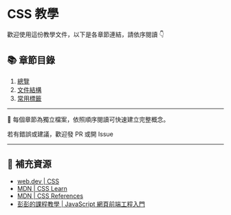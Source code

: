 # CSS 教學

歡迎使用這份教學文件，以下是各章節連結，請依序閱讀 👇

## 📚 章節目錄

1. [總覽](doc/01-Basic.md)
2. [文件結構](doc/02-First_HTML.md)
3. [常用標籤](doc/03-Common_Tags.md)

---

📌 每個章節為獨立檔案，依照順序閱讀可快速建立完整概念。

若有錯誤或建議，歡迎發 PR 或開 Issue 

---

## 🔗 補充資源

* [web.dev | CSS](https://web.dev/css)
* [MDN | CSS Learn](https://developer.mozilla.org/en-US/docs/Learn_web_development/Core/Styling_basics)
* [MDN | CSS References](https://developer.mozilla.org/en-US/docs/Web/CSS)
* [彭彭的課程教學 | JavaScript 網頁前端工程入門](https://training.pada-x.com/javascript-start)